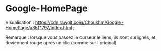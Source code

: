 # Google-HomePage

Visualisation : https://cdn.rawgit.com/Choukhm/Google-HomePage/a36f1797/index.html  ;

Remarque : lorsque vous passez le curseur le liens, ils sont surlignés, et deviennent rouge après un clic (comme sur l'original)
